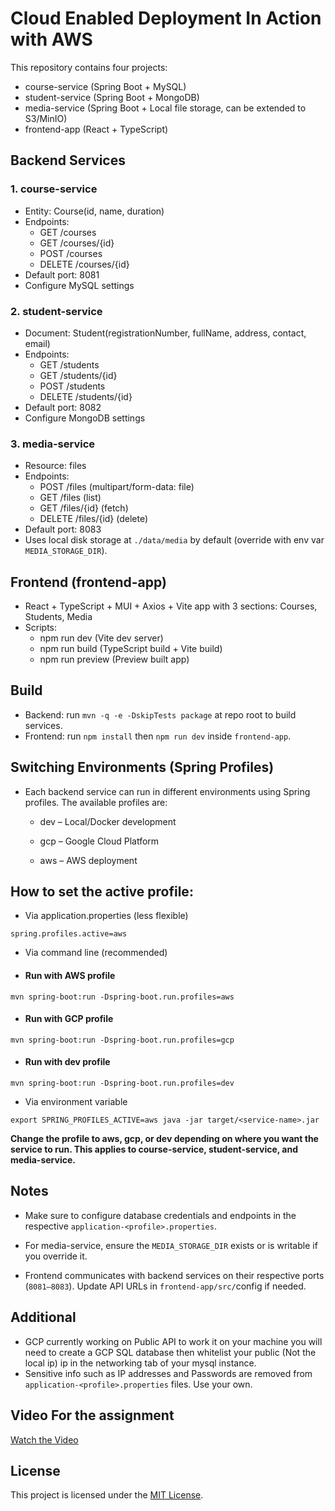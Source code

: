 # Cloud Enabled Deployment In Action with AWS

This repository contains four projects:

- course-service (Spring Boot + MySQL)
- student-service (Spring Boot + MongoDB)
- media-service (Spring Boot + Local file storage, can be extended to S3/MinIO)
- frontend-app (React + TypeScript)

## Backend Services

### 1. course-service
- Entity: Course(id, name, duration)
- Endpoints:
  - GET /courses
  - GET /courses/{id}
  - POST /courses
  - DELETE /courses/{id}
- Default port: 8081
- Configure MySQL settings

### 2. student-service
- Document: Student(registrationNumber, fullName, address, contact, email)
- Endpoints:
  - GET /students
  - GET /students/{id}
  - POST /students
  - DELETE /students/{id}
- Default port: 8082
- Configure MongoDB settings

### 3. media-service
- Resource: files
- Endpoints:
  - POST /files (multipart/form-data: file)
  - GET /files (list)
  - GET /files/{id} (fetch)
  - DELETE /files/{id} (delete)
- Default port: 8083
- Uses local disk storage at `./data/media` by default (override with env var `MEDIA_STORAGE_DIR`).

## Frontend (frontend-app)
- React + TypeScript + MUI + Axios + Vite app with 3 sections: Courses, Students, Media
- Scripts:
  - npm run dev (Vite dev server)
  - npm run build (TypeScript build + Vite build)
  - npm run preview (Preview built app)

## Build

- Backend: run `mvn -q -e -DskipTests package` at repo root to build services.
- Frontend: run `npm install` then `npm run dev` inside `frontend-app`.

## Switching Environments (Spring Profiles)

- Each backend service can run in different environments using Spring profiles. The available profiles are:

  - dev – Local/Docker development

  - gcp – Google Cloud Platform

  - aws – AWS deployment

## How to set the active profile:

- Via application.properties (less flexible)

`spring.profiles.active=aws`


- Via command line (recommended)

- #### Run with AWS profile
`mvn spring-boot:run -Dspring-boot.run.profiles=aws`

- #### Run with GCP profile
`mvn spring-boot:run -Dspring-boot.run.profiles=gcp`

- #### Run with dev profile
`mvn spring-boot:run -Dspring-boot.run.profiles=dev`


- Via environment variable

`export SPRING_PROFILES_ACTIVE=aws
java -jar target/<service-name>.jar`


**Change the profile to aws, gcp, or dev depending on where you want the service to run. This applies to course-service, student-service, and media-service.**

## **Notes**

- Make sure to configure database credentials and endpoints in the respective `application-<profile>.properties`.

- For media-service, ensure the `MEDIA_STORAGE_DIR` exists or is writable if you override it.

- Frontend communicates with backend services on their respective ports (`8081–8083`). Update API URLs in `frontend-app/src/`config if needed.

## Additional

- GCP currently working on Public API to work it on your machine you will need to create a GCP SQL database then whitelist your public (Not the local ip) ip in the networking tab of your mysql instance.
- Sensitive info such as IP addresses and Passwords are removed from `application-<profile>.properties` files. Use your own.

## Video For the assignment

[Watch the Video](https://drive.google.com/file/d/1KPJCb7pRBHHsuUTaZo3M19D8YmF9uA6e/view?usp=drive_link)


## License

This project is licensed under the [MIT License](LICENSE).
